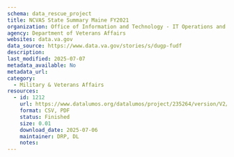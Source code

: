 ```yaml
---
schema: data_rescue_project 
title: NCVAS State Summary Maine FY2021
organization: Office of Information and Technology - IT Operations and Services (ITOPS)
agency: Department of Veterans Affairs
websites: data.va.gov
data_source: https://www.data.va.gov/stories/s/dugp-fudf
description: 
last_modified: 2025-07-07
metadata_available: No
metadata_url: 
category:
  - Military & Veterans Affairs 
resources:
  - id: 1212
    url: https://www.datalumos.org/datalumos/project/235264/version/V2/view
    format: CSV, PDF
    status: Finished
    size: 0.01
    download_date: 2025-07-06
    maintainer: DRP, DL
    notes: 
---
```

